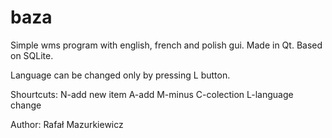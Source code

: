 # baza
Simple wms program with english, french and polish gui.
Made in Qt. Based on SQLite.

Language can be changed only by pressing L button.

Shourtcuts:
N-add new item
A-add
M-minus
C-colection
L-language change

Author: Rafał Mazurkiewicz
